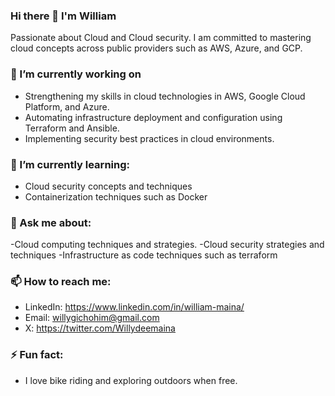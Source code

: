 ### Hi there 👋 I'm William 
Passionate about Cloud and Cloud security. I am committed to mastering cloud concepts across public providers such as AWS, Azure, and GCP.

### 🔭 I’m currently working on
- Strengthening my skills in cloud technologies in AWS, Google Cloud Platform, and Azure.
- Automating infrastructure deployment and configuration using Terraform and Ansible.
- Implementing security best practices in cloud environments.

### 🌱 I’m currently learning:
- Cloud security concepts and techniques
- Containerization techniques such as Docker

### 💬 Ask me about:
-Cloud computing techniques and strategies.
-Cloud security strategies and techniques
-Infrastructure as code techniques such as terraform

### 📫 How to reach me:
- LinkedIn: https://www.linkedin.com/in/william-maina/
- Email: willygichohim@gmail.com
- X: https://twitter.com/Willydeemaina

### ⚡ Fun fact:
- I love bike riding and exploring outdoors when free.
  
<!--
**william-me/william-me** is a ✨ _special_ ✨ repository because its `README.md` (this file) appears on your GitHub profile.

Here are some ideas to get you started:

- 🔭 I’m currently working on ...
- 🌱 I’m currently learning ...
- 👯 I’m looking to collaborate on ...
- 🤔 I’m looking for help with ...
- 💬 Ask me about ...
- 📫 How to reach me: ...
- 😄 Pronouns: ...
- ⚡ Fun fact: ...
-->
